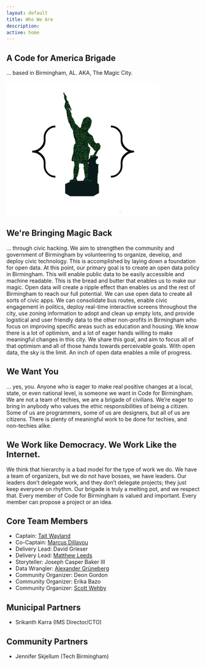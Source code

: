 ```yaml
---
layout: default
title: Who We Are
description:
active: home
---
```


A Code for America Brigade
--------------------------

… based in Birmingham, AL. AKA, The Magic City.

<img class="center" src="/img/codeforbirmingham-vulcan.png" alt="Digital Vulcan">


We're Bringing Magic Back
-------------------------

… through civic hacking. We aim to strengthen the community and government of Birmingham by volunteering to organize, develop, and deploy civic technology. This is accomplished by laying down a foundation for open data. At this point, our primary goal is to create an open data policy in Birmingham. This will enable public data to be easily accessible and machine readable. This is the bread and butter that enables us to make our magic. Open data will create a ripple effect than enables us and the rest of Birmingham to reach our full potential. We can use open data to create all sorts of civic apps. We can consolidate bus routes, enable civic engagement in politics, deploy real-time interactive screens throughout the city, use zoning information to adopt and clean up empty lots, and provide logistical and user friendly data to the other non-profits in Birmingham who focus on improving specific areas such as education and housing. We know there is a lot of optimism, and a lot of eager hands willing to make meaningful changes in this city. We share this goal, and aim to focus all of that optimism and all of those hands towards perceivable goals. With open data, the sky is the limit. An inch of open data enables a mile of progress.


We Want You
-----------

… yes, you. Anyone who is eager to make real positive changes at a local, state, or even national level, is someone we want in Code for Birmingham. We are not a team of techies, we are a brigade of civilians. We’re eager to bring in anybody who values the ethic responsibilities of being a citizen. Some of us are programmers, some of us are designers, but all of us are citizens. There is plenty of meaningful work to be done for techies, and non-techies alike.


We Work like Democracy. We Work Like the Internet.
--------------------------------------------------

We think that hierarchy is a bad model for the type of work we do. We have a team of organizers, but we do not have bosses, we have leaders. Our leaders don’t delegate work, and they don’t delegate projects; they just keep everyone on rhythm. Our brigade is truly a melting pot, and we respect that. Every member of Code for Birmingham is valued and important. Every member can propose a project or an idea.


Core Team Members
-----------------

- Captain: <a href="mailto:tait.wayland@codeforbirmingham.org">Tait Wayland</a>
- Co-Captain: <a href="mailto:marcus.dillavou@codeforbirmingham.org">Marcus Dillavou</a>
- Delivery Lead: David Grieser
- Delivery Lead: <a href="mailto:matthew.leeds@codeforbirmingham.org">Matthew Leeds</a>
- Storyteller: Joseph Casper Baker III
- Data Wrangler: <a href="mailto:alexander.grueneberg@codeforbirmingham.org">Alexander Grüneberg</a>
- Community Organizer: Deon Gordon
- Community Organizer: Erika Bazo
- Community Organizer: <a href="mailto:scott.wehby@codeforbirmingham.org">Scott Wehby</a>


Municipal Partners
------------------

- Srikanth Karra (IMS Director/CTO)


Community Partners
------------------

- Jennifer Skjellum (Tech Birmingham)
